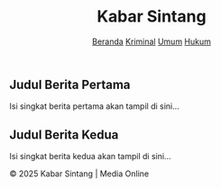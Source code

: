 <!DOCTYPE html>
<html lang="id">
<head>
  <meta charset="UTF-8">
  <meta name="viewport" content="width=device-width, initial-scale=1.0">
  <title>Kabar Sintang</title>
  <link rel="stylesheet" href="style.css">
</head>
<body>
  <header>
    <h1>Kabar Sintang</h1>
    <nav>
      <a href="#">Beranda</a>
      <a href="#">Kriminal</a>
      <a href="#">Umum</a>
      <a href="#">Hukum</a>
    </nav>
  </header>

  <main>
    <section class="news">
      <article>
        <h2>Judul Berita Pertama</h2>
        <p>Isi singkat berita pertama akan tampil di sini...</p>
      </article>
      <article>
        <h2>Judul Berita Kedua</h2>
        <p>Isi singkat berita kedua akan tampil di sini...</p>
      </article>
    </section>
  </main>

  <footer>
    <p>&copy; 2025 Kabar Sintang | Media Online</p>
  </footer>
</body>
</html>